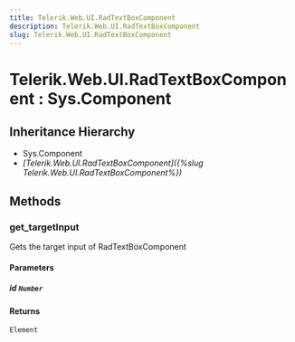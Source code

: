 ```yaml
---
title: Telerik.Web.UI.RadTextBoxComponent
description: Telerik.Web.UI.RadTextBoxComponent
slug: Telerik.Web.UI.RadTextBoxComponent
---
```


# Telerik.Web.UI.RadTextBoxComponent : Sys.Component 

## Inheritance Hierarchy

* Sys.Component
* *[Telerik.Web.UI.RadTextBoxComponent]({%slug Telerik.Web.UI.RadTextBoxComponent%})*


## Methods

###  get_targetInput

Gets the target input of RadTextBoxComponent

#### Parameters

##### id `Number`

#### Returns

`Element` 



